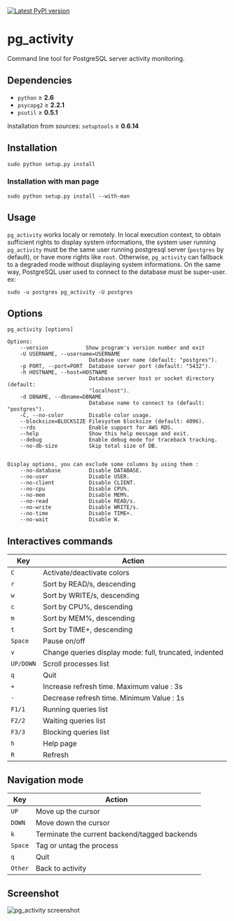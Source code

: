 [![Latest PyPI version](https://img.shields.io/pypi/v/pg_activity.svg)](https://pypi.python.org/pypi/pg_activity)

pg_activity
===========

Command line tool for PostgreSQL server activity monitoring.

Dependencies
------------

  - `python` &ge; **2.6**
  - `psycopg2` &ge; **2.2.1**
  - `psutil` &ge;  **0.5.1**

Installation from sources:
`setuptools` &ge; **0.6.14**

Installation
------------

    sudo python setup.py install

### Installation with man page

    sudo python setup.py install --with-man


Usage
-----

`pg_activity` works localy or remotely. In local execution context, to obtain sufficient rights to display system informations, the system user running `pg_activity` must be the same user running postgresql server (`postgres` by default), or have more rights like `root`. Otherwise, `pg_activity` can fallback to a degraded mode without displaying system informations. On the same way, PostgreSQL user used to connect to the database must be super-user.
ex:

    sudo -u postgres pg_activity -U postgres

Options
-------

    pg_activity [options]

	Options:
		--version            Show program's version number and exit
		-U USERNAME, --username=USERNAME
                        	  Database user name (default: "postgres").
		-p PORT, --port=PORT  Database server port (default: "5432").
		-h HOSTNAME, --host=HOSTNAME
							  Database server host or socket directory (default:
                        	  "localhost").
        -d DBNAME, --dbname=DBNAME
                              Database name to connect to (default: "postgres").
		-C, --no-color        Disable color usage.
		--blocksize=BLOCKSIZE Filesystem blocksize (default: 4096).
		--rds                 Enable support for AWS RDS.
		--help                Show this help message and exit.
		--debug               Enable debug mode for traceback tracking.
        --no-db-size          Skip total size of DB.


	Display options, you can exclude some columns by using them :
		--no-database         Disable DATABASE.
    	--no-user             Disable USER.
    	--no-client           Disable CLIENT.
    	--no-cpu              Disable CPU%.
    	--no-mem              Disable MEM%.
    	--no-read             Disable READ/s.
    	--no-write            Disable WRITE/s.
    	--no-time             Disable TIME+.
    	--no-wait             Disable W.

Interactives commands
---------------------

| Key       | Action                                                 |
|-----------|--------------------------------------------------------|
| `C`       | Activate/deactivate colors                             |
| `r`       | Sort by READ/s, descending                             |
| `w`       | Sort by WRITE/s, descending                            |
| `c`       | Sort by CPU%, descending                               |
| `m`       | Sort by MEM%, descending                               |
| `t`       | Sort by TIME+, descending                              |
| `Space`   | Pause on/off                                           |
| `v`       | Change queries display mode: full, truncated, indented |
| `UP/DOWN` | Scroll processes list                                  |
| `q`       | Quit                                                   |
| `+`       | Increase refresh time. Maximum value : 3s              |
| `-`       | Decrease refresh time. Minimum Value : 1s              |
| `F1/1`    | Running queries list                                   |
| `F2/2`    | Waiting queries list                                   |
| `F3/3`    | Blocking queries list                                  |
| `h`       | Help page                                              |
| `R`       | Refresh                                                |

Navigation mode
---------------

| Key     | Action                                        |
|---------|-----------------------------------------------|
| `UP`    | Move up the cursor                            |
| `DOWN`  | Move down the cursor                          |
| `k`     | Terminate the current backend/tagged backends |
| `Space` | Tag or untag the process                      |
| `q`     | Quit                                          |
| `Other` | Back to activity                              |
			
Screenshot
----------

![pg_activity screenshot](https://raw.github.com/julmon/pg_activity/master/docs/imgs/screenshot.png)
